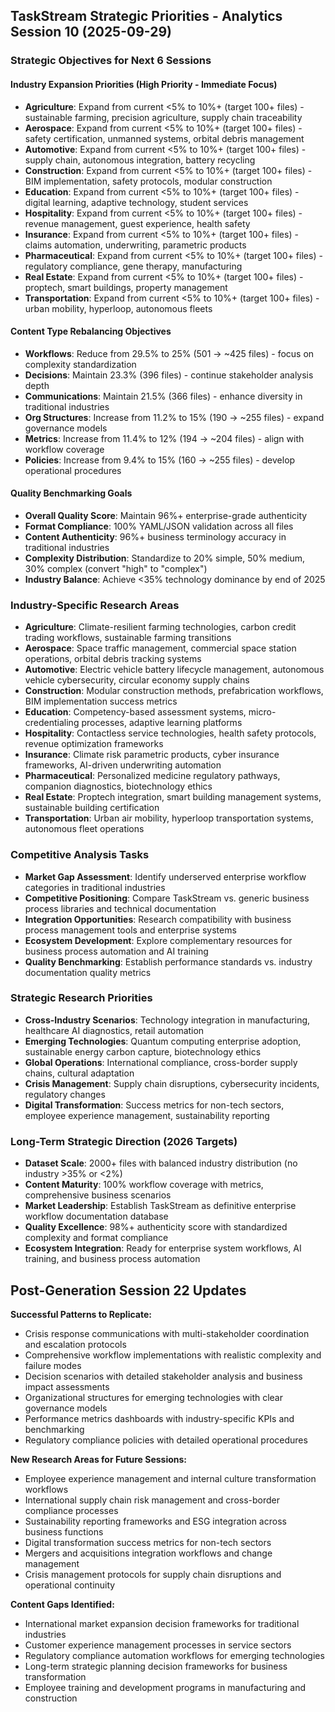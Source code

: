 ## TaskStream Strategic Priorities - Analytics Session 10 (2025-09-29)

### Strategic Objectives for Next 6 Sessions

#### Industry Expansion Priorities (High Priority - Immediate Focus)
- **Agriculture**: Expand from current <5% to 10%+ (target 100+ files) - sustainable farming, precision agriculture, supply chain traceability
- **Aerospace**: Expand from current <5% to 10%+ (target 100+ files) - safety certification, unmanned systems, orbital debris management
- **Automotive**: Expand from current <5% to 10%+ (target 100+ files) - supply chain, autonomous integration, battery recycling
- **Construction**: Expand from current <5% to 10%+ (target 100+ files) - BIM implementation, safety protocols, modular construction
- **Education**: Expand from current <5% to 10%+ (target 100+ files) - digital learning, adaptive technology, student services
- **Hospitality**: Expand from current <5% to 10%+ (target 100+ files) - revenue management, guest experience, health safety
- **Insurance**: Expand from current <5% to 10%+ (target 100+ files) - claims automation, underwriting, parametric products
- **Pharmaceutical**: Expand from current <5% to 10%+ (target 100+ files) - regulatory compliance, gene therapy, manufacturing
- **Real Estate**: Expand from current <5% to 10%+ (target 100+ files) - proptech, smart buildings, property management
- **Transportation**: Expand from current <5% to 10%+ (target 100+ files) - urban mobility, hyperloop, autonomous fleets

#### Content Type Rebalancing Objectives
- **Workflows**: Reduce from 29.5% to 25% (501 → ~425 files) - focus on complexity standardization
- **Decisions**: Maintain 23.3% (396 files) - continue stakeholder analysis depth
- **Communications**: Maintain 21.5% (366 files) - enhance diversity in traditional industries
- **Org Structures**: Increase from 11.2% to 15% (190 → ~255 files) - expand governance models
- **Metrics**: Increase from 11.4% to 12% (194 → ~204 files) - align with workflow coverage
- **Policies**: Increase from 9.4% to 15% (160 → ~255 files) - develop operational procedures

#### Quality Benchmarking Goals
- **Overall Quality Score**: Maintain 96%+ enterprise-grade authenticity
- **Format Compliance**: 100% YAML/JSON validation across all files
- **Content Authenticity**: 96%+ business terminology accuracy in traditional industries
- **Complexity Distribution**: Standardize to 20% simple, 50% medium, 30% complex (convert "high" to "complex")
- **Industry Balance**: Achieve <35% technology dominance by end of 2025

### Industry-Specific Research Areas
- **Agriculture**: Climate-resilient farming technologies, carbon credit trading workflows, sustainable farming transitions
- **Aerospace**: Space traffic management, commercial space station operations, orbital debris tracking systems
- **Automotive**: Electric vehicle battery lifecycle management, autonomous vehicle cybersecurity, circular economy supply chains
- **Construction**: Modular construction methods, prefabrication workflows, BIM implementation success metrics
- **Education**: Competency-based assessment systems, micro-credentialing processes, adaptive learning platforms
- **Hospitality**: Contactless service technologies, health safety protocols, revenue optimization frameworks
- **Insurance**: Climate risk parametric products, cyber insurance frameworks, AI-driven underwriting automation
- **Pharmaceutical**: Personalized medicine regulatory pathways, companion diagnostics, biotechnology ethics
- **Real Estate**: Proptech integration, smart building management systems, sustainable building certification
- **Transportation**: Urban air mobility, hyperloop transportation systems, autonomous fleet operations

### Competitive Analysis Tasks
- **Market Gap Assessment**: Identify underserved enterprise workflow categories in traditional industries
- **Competitive Positioning**: Compare TaskStream vs. generic business process libraries and technical documentation
- **Integration Opportunities**: Research compatibility with business process management tools and enterprise systems
- **Ecosystem Development**: Explore complementary resources for business process automation and AI training
- **Quality Benchmarking**: Establish performance standards vs. industry documentation quality metrics

### Strategic Research Priorities
- **Cross-Industry Scenarios**: Technology integration in manufacturing, healthcare AI diagnostics, retail automation
- **Emerging Technologies**: Quantum computing enterprise adoption, sustainable energy carbon capture, biotechnology ethics
- **Global Operations**: International compliance, cross-border supply chains, cultural adaptation
- **Crisis Management**: Supply chain disruptions, cybersecurity incidents, regulatory changes
- **Digital Transformation**: Success metrics for non-tech sectors, employee experience management, sustainability reporting

### Long-Term Strategic Direction (2026 Targets)
- **Dataset Scale**: 2000+ files with balanced industry distribution (no industry >35% or <2%)
- **Content Maturity**: 100% workflow coverage with metrics, comprehensive business scenarios
- **Market Leadership**: Establish TaskStream as definitive enterprise workflow documentation database
- **Quality Excellence**: 98%+ authenticity score with standardized complexity and format compliance
- **Ecosystem Integration**: Ready for enterprise system workflows, AI training, and business process automation

## Post-Generation Session 22 Updates

**Successful Patterns to Replicate:**
- Crisis response communications with multi-stakeholder coordination and escalation protocols
- Comprehensive workflow implementations with realistic complexity and failure modes
- Decision scenarios with detailed stakeholder analysis and business impact assessments
- Organizational structures for emerging technologies with clear governance models
- Performance metrics dashboards with industry-specific KPIs and benchmarking
- Regulatory compliance policies with detailed operational procedures

**New Research Areas for Future Sessions:**
- Employee experience management and internal culture transformation workflows
- International supply chain risk management and cross-border compliance processes
- Sustainability reporting frameworks and ESG integration across business functions
- Digital transformation success metrics for non-tech sectors
- Mergers and acquisitions integration workflows and change management
- Crisis management protocols for supply chain disruptions and operational continuity

**Content Gaps Identified:**
- International market expansion decision frameworks for traditional industries
- Customer experience management processes in service sectors
- Regulatory compliance automation workflows for emerging technologies
- Long-term strategic planning decision frameworks for business transformation
- Employee training and development programs in manufacturing and construction